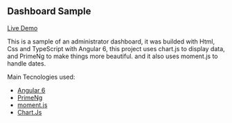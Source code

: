 ## Dashboard Sample

[Live Demo](https://willcezar00.github.io/dashboard-sample/)

This is a sample of an administrator dashboard, it was builded  with  Html, Css and TypeScript  with Angular 6,  this project uses chart.js to display data, and PrimeNg  to make things more beautiful. and it also uses moment.js to handle dates.


Main Tecnologies used:
 - [Angular 6](https://angular.io/)
 - [PrimeNg](https://www.primefaces.org/primeng/)
 - [moment.js](https://momentjs.com/)
 - [Chart.Js](https://www.chartjs.org/)

